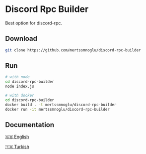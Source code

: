 # Discord Rpc Builder

Best option for discord-rpc.

## Download

```bash
git clone https://github.com/mertssmnoglu/discord-rpc-builder
```
## Run
```bash
# with node
cd discord-rpc-builder
node index.js

# with docker
cd discord-rpc-builder
docker build . -t mertssmnoglu/discord-rpc-builder
docker run -it mertssmnoglu/discord-rpc-builder
```

## Documentation

[🇬🇧 English](https://github.com/mertssmnoglu/discord-rpc-builder/tree/master/docs/english.md)

[🇹🇷 Turkish](https://github.com/mertssmnoglu/discord-rpc-builder/tree/master/docs/türkçe.md)